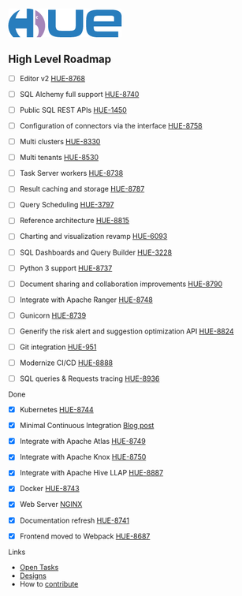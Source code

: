 ![alt text](https://raw.githubusercontent.com/cloudera/hue/master/docs/images/hue_logo.png "Hue Logo")

High Level Roadmap
------------------

* [ ] Editor v2 [HUE-8768](https://issues.cloudera.org/browse/HUE-8768)
* [ ] SQL Alchemy full support [HUE-8740](https://issues.cloudera.org/browse/HUE-8740)
* [ ] Public SQL REST APIs [HUE-1450](https://issues.cloudera.org/browse/HUE-1450)
* [ ] Configuration of connectors via the interface [HUE-8758](https://issues.cloudera.org/browse/HUE-8758)
* [ ] Multi clusters [HUE-8330](https://issues.cloudera.org/browse/HUE-8330)
* [ ] Multi tenants [HUE-8530](https://issues.cloudera.org/browse/HUE-8530)
* [ ] Task Server workers [HUE-8738](https://issues.cloudera.org/browse/HUE-8738)
* [ ] Result caching and storage [HUE-8787](https://issues.cloudera.org/browse/HUE-8787)
* [ ] Query Scheduling [HUE-3797](https://issues.cloudera.org/browse/HUE-3797)
* [ ] Reference architecture [HUE-8815](https://issues.cloudera.org/browse/HUE-8815)
* [ ] Charting and visualization revamp [HUE-6093](https://issues.cloudera.org/browse/HUE-6093)
* [ ] SQL Dashboards and Query Builder [HUE-3228](https://issues.cloudera.org/browse/HUE-3228)
* [ ] Python 3 support [HUE-8737](https://issues.cloudera.org/browse/HUE-8737)
* [ ] Document sharing and collaboration improvements [HUE-8790](https://issues.cloudera.org/browse/HUE-8790)
* [ ] Integrate with Apache Ranger [HUE-8748](https://issues.cloudera.org/browse/HUE-8748)
* [ ] Gunicorn [HUE-8739](https://issues.cloudera.org/browse/HUE-8739)
* [ ] Generify the risk alert and suggestion optimization API [HUE-8824](https://issues.cloudera.org/browse/HUE-8824)
* [ ] Git integration [HUE-951](https://issues.cloudera.org/browse/HUE-951)
* [ ] Modernize CI/CD [HUE-8888](https://issues.cloudera.org/browse/HUE-8888)
* [ ] SQL queries & Requests tracing [HUE-8936](https://issues.cloudera.org/browse/HUE-8936)


Done

* [x] Kubernetes [HUE-8744](https://issues.cloudera.org/browse/HUE-8744)
* [x] Minimal Continuous Integration [Blog post](http://gethue.com/improving-the-developer-productivity-with-some-continuous-integration/)
* [x] Integrate with Apache Atlas [HUE-8749](https://issues.cloudera.org/browse/HUE-8749)
* [x] Integrate with Apache Knox [HUE-8750](https://issues.cloudera.org/browse/HUE-8750)
* [x] Integrate with Apache Hive LLAP [HUE-8887](https://issues.cloudera.org/browse/HUE-8887)
* [x] Docker [HUE-8743](https://issues.cloudera.org/browse/HUE-8743)
* [x] Web Server [NGINX](http://gethue.com/using-nginx-to-speed-up-hue-3-8-0/)
* [x] Documentation refresh [HUE-8741](https://issues.cloudera.org/browse/HUE-8741)
* [x] Frontend moved to Webpack [HUE-8687](https://issues.cloudera.org/browse/HUE-8687)


Links

* [Open Tasks](https://issues.cloudera.org/projects/HUE/issues)
* [Designs](/docs/designs)
* How to [contribute](/CONTRIBUTING.md)
